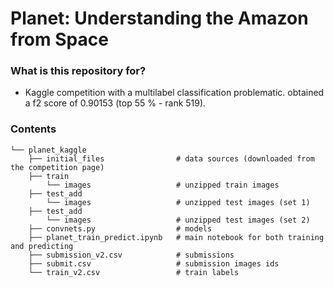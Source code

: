 # Planet: Understanding the Amazon from Space #
### What is this repository for? 

* Kaggle competition with a multilabel classification problematic. obtained a f2 score of 0.90153 (top 55 % - rank 519).


### Contents

```
└── planet_kaggle
    ├── initial_files                # data sources (downloaded from the competition page) 
    ├── train
        └── images                   # unzipped train images
    ├── test_add
        └── images                   # unzipped test images (set 1)
    ├── test_add
        └── images                   # unzipped test images (set 2)
    ├── convnets.py                  # models
    ├── planet_train_predict.ipynb   # main notebook for both training and predicting
    ├── submission_v2.csv            # submissions
    ├── submit.csv                   # submission images ids
    └── train_v2.csv                 # train labels
```



